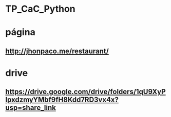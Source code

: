 # TP_CaC_Python
# página
## http://jhonpaco.me/restaurant/
# drive
## https://drive.google.com/drive/folders/1qU9XyPlpxdzmyYMbf9fH8Kdd7RD3vx4x?usp=share_link
